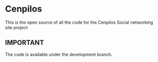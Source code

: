 # Cenpilos
This is the open source of all the code for the Cenpilos Social networking site project

## IMPORTANT 
The code is available under the development branch.